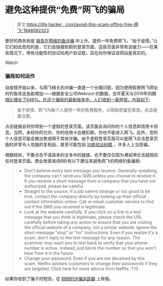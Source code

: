 # 避免这种提供“免费”网飞的骗局

> 原文:[https://life hacker . com/avoid-this-scam-offing-free-网飞-1846082323](https://lifehacker.com/avoid-this-scam-offering-free-netflix-1846082323)

更好的商务局是 [报告在网络钓鱼诈骗](https://www.bbb.org/article/scams/23597-bbb-scam-alert-free-netflix-for-a-year-think-twice-before-you-click) 中上升，提供一年免费网飞，“由于疫情。”让它们如此危险的是，它们会链接到假的登录页面，这些页面非常有说服力——在某些情况下，带有功能性的验证码用户验证框，旨在向你保证该网站是真实的。

Watch

### **骗局如何运作**

自疫情开始以来，与网飞相关的诈骗一直是一个长期问题，因为使用假冒网飞网址的钓鱼攻击急剧增加——根据安全公司Webroot 的数据，去年夏天与2019年同期 [相比增长了646%。在这个骗局的最新版本中，人们收到一条短信，内容如下:](https://www.techradar.com/news/youre-more-likely-to-fall-for-a-netflix-phishing-scam-than-ever-heres-how-to-stay-safe) 

> 由于疫情，网飞为每个人提供一年的免费服务，以帮助您留在家里。点击链接注册。

点击链接会将你带到一个虚假的登录页面，该页面会询问你的个人信息和信用卡信息。当然，未经你的允许，你的信用卡会被扣款，你也不能进入网飞。此外，您的个人信息可能会被出售或用于其他诈骗。由于虚假登录页面可以是网飞合法登录页面的非常令人信服的复制品，甚至可能包括 [功能验证码框](https://www.boston25news.com/news/trending/netflix-verification-scam-dont-click-email-link/EJQXWKHTJ5GO5GW74OQTCBSESM/) ，许多人上当受骗。

根据经验，不要点击不请自来的文本中的链接，也不要仅仅因为*看起来*合法就相信任何登录页面。商业改善局(BBB)有以下建议来避免网飞的网络钓鱼骗局:

> *   Don't believe every text message you receive. Generally speaking, the company can't send you SMS unless you choose to receive it. If you receive a short message from a company that you have not authorized, please be careful.
> *   Straight to the source. If a job seems strange or too good to be true, contact the company directly by looking up their official contact information online. Call or email customer service to find out if the SMS you received is legitimate.
> *   Look at the website carefully. If you click on a link in a text message that you think is legitimate, please check the URL carefully before taking any action to ensure that you are visiting the official website of a company, not a similar website. Ignore the short message "stop" or "no" instructions. Even if you realize it's a scam, don't reply to the text message for any reason. The scammer may want you to text back to verify that your phone number is active. Instead, just block the number so that you won't hear from it in the future.
> *   Change your password. Even if you are not deceived by this scam, Netflix advises customers to change their passwords if they are targeted. Click here for more advice from Netflix. T13

如果你收到了骗子的短信，在 [BBB的诈骗追踪器](http://bbb.org/ScamTracker) 上举报。